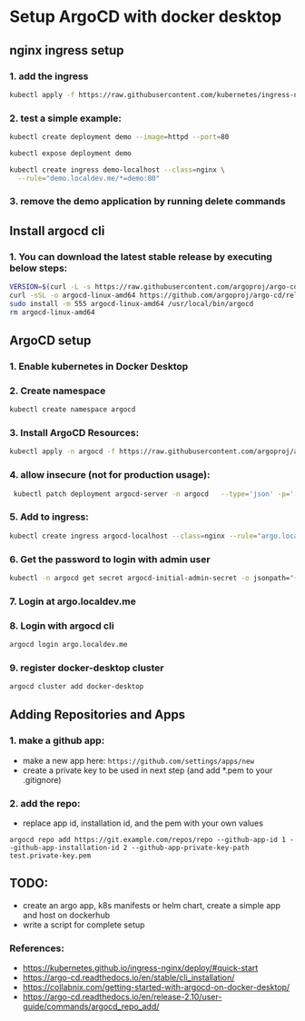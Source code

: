 # Setup ArgoCD with docker desktop

## nginx ingress setup

### 1. add the ingress
```bash
kubectl apply -f https://raw.githubusercontent.com/kubernetes/ingress-nginx/controller-v1.11.2/deploy/static/provider/cloud/deploy.yaml
```

### 2. test a simple example:
```bash
kubectl create deployment demo --image=httpd --port=80

kubectl expose deployment demo

kubectl create ingress demo-localhost --class=nginx \
  --rule="demo.localdev.me/*=demo:80"
```

### 3. remove the demo application by running delete commands

## Install argocd cli

### 1. You can download the latest stable release by executing below steps:
```bash
VERSION=$(curl -L -s https://raw.githubusercontent.com/argoproj/argo-cd/stable/VERSION)
curl -sSL -o argocd-linux-amd64 https://github.com/argoproj/argo-cd/releases/download/v$VERSION/argocd-linux-amd64
sudo install -m 555 argocd-linux-amd64 /usr/local/bin/argocd
rm argocd-linux-amd64
```

## ArgoCD setup

### 1. Enable kubernetes in Docker Desktop

### 2. Create namespace 
```bash
kubectl create namespace argocd
```

### 3. Install ArgoCD Resources: 
```bash
kubectl apply -n argocd -f https://raw.githubusercontent.com/argoproj/argo-cd/stable/manifests/install.yaml`
```

### 4. allow insecure (not for production usage):
```bash
 kubectl patch deployment argocd-server -n argocd   --type='json' -p='[{"op": "add", "path": "/spec/template/spec/containers/0/args/-", "value": "--insecure"}]'
 ```

### 5. Add to ingress:
```bash
kubectl create ingress argocd-localhost --class=nginx --rule="argo.localdev.me/*=argocd-server:80" -n argocd
```

### 6. Get the password to login with admin user
```bash
kubectl -n argocd get secret argocd-initial-admin-secret -o jsonpath="{.data.password}" | base64 -d; echo
```

### 7. Login at argo.localdev.me

### 8. Login with argocd cli
```bash
argocd login argo.localdev.me
```

### 9. register docker-desktop cluster
```bash
argocd cluster add docker-desktop
```

## Adding Repositories and Apps

### 1. make a github app: 
- make a new app here: `https://github.com/settings/apps/new`
- create a private key to be used in next step (and add *.pem to your .gitignore)

### 2. add the repo:
- replace app id, installation id, and the pem with your own values
```
argocd repo add https://git.example.com/repos/repo --github-app-id 1 --github-app-installation-id 2 --github-app-private-key-path test.private-key.pem
```



## TODO:
- create an argo app, k8s manifests or helm chart, create a simple app and host on dockerhub
- write a script for complete setup

### References:
- https://kubernetes.github.io/ingress-nginx/deploy/#quick-start
- https://argo-cd.readthedocs.io/en/stable/cli_installation/
- https://collabnix.com/getting-started-with-argocd-on-docker-desktop/
- https://argo-cd.readthedocs.io/en/release-2.10/user-guide/commands/argocd_repo_add/
